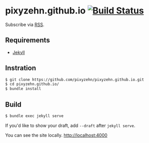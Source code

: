 # pixyzehn.github.io [![Build Status](https://travis-ci.org/pixyzehn/pixyzehn.github.io.svg?branch=master)](https://travis-ci.org/pixyzehn/pixyzehn.github.io)

Subscribe via [RSS](https://pixyzehn.github.io/feed.xml).

## Requirements

- [Jekyll](https://jekyllrb.com)

## Instration

```bash
$ git clone https://github.com/pixyzehn/pixyzehn.github.io.git
$ cd pixyzehn.github.io/
$ bundle install
```

## Build

```bash
$ bundle exec jekyll serve
```

If you'd like to show your draft, add `--draft` after `jekyll serve`.

You can see the site locally. [http://localhost:4000](http://localhost:4000)
